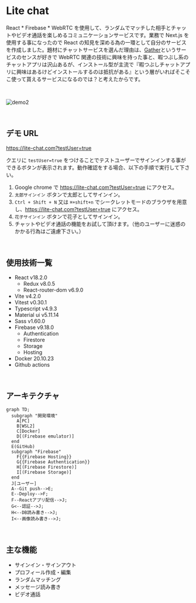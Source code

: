 # Lite chat

React \* Firebase \* WebRTC を使用して、ランダムでマッチした相手とチャットやビデオ通話を楽しめるコミュニケーションサービスです。業務で Next.js を使用する事になったので React の知見を深める為の一環として自分のサービスを作成しました。題材にチャットサービスを選んだ理由は、[Gather](https://www.gather.town/)というサービスのセンスが好きで WebRTC 関連の技術に興味を持った事と、暇つぶし系のチャットアプリは沢山あるが、インストール型が主流で『暇つぶしチャットアプリに興味はあるけどインストールするのは抵抗がある』という層がいればそこそこ使って貰えるサービスになるのでは？と考えたからです。

<br />

![demo2](https://user-images.githubusercontent.com/95033809/236656329-e7bad853-0742-48ca-bab6-6a781f61d737.gif)

<br />

## デモ URL

https://lite-chat.com?testUser=true

クエリに `testUser=true` をつけることでテストユーザーでサインインする事ができるボタンが表示されます。動作確認をする場合、以下の手順で実行して下さい。

1. Google chrome で https://lite-chat.com?testUser=true にアクセス。
2. `太郎サインイン` ボタンで太郎としてサインイン。
3. `Ctrl + Shift + N` 又は `⌘+shift+n` でシークレットモードのブラウザを用意し、https://lite-chat.com?testUser=true にアクセス。
4. `花子サインイン` ボタンで花子としてサインイン。
5. チャットやビデオ通話の機能をお試して頂けます。（他のユーザーに迷惑のかかる行為はご遠慮下さい。）

<br />

## 使用技術一覧

- React v18.2.0
  - Redux v8.0.5
  - React-router-dom v6.9.0
- Vite v4.2.0
- Vitest v0.30.1
- Typescript v4.9.3
- Material ui v5.11.14
- Sass v1.60.0
- Firebase v9.18.0
  - Authentication
  - Firestore
  - Storage
  - Hosting
- Docker 20.10.23
- Github actions

<br />

## アーキテクチャ

```mermaid
graph TD;
  subgraph "開発環境"
    A[PC]
    B[WSL2]
    C[Docker]
    D[(Firebase emulator)]
  end
  E(GitHub)
  subgraph "Firebase"
    F{{Firebase Hosting}}
    G{{Firebase Authentication}}
    H[(Firebase Firestore)]
    I[(Firebase Storage)]
  end
  J[ユーザー]
  A--Git push-->E;
  E--Deploy-->F;
  F--Reactアプリ配信-->J;
  G<--認証-->J;
  H<--DB読み書き-->J;
  I<--画像読み書き-->J;
```

<br />

## 主な機能

- サインイン・サインアウト
- プロフィール作成・編集
- ランダムマッチング
- メッセージ読み書き
- ビデオ通話
